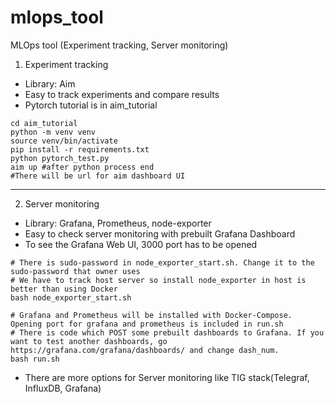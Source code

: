 # mlops_tool
MLOps tool (Experiment tracking, Server monitoring)

1. Experiment tracking
- Library: Aim
- Easy to track experiments and compare results
- Pytorch tutorial is in aim_tutorial
```
cd aim_tutorial
python -m venv venv
source venv/bin/activate
pip install -r requirements.txt
python pytorch_test.py
aim up #after python process end
#There will be url for aim dashboard UI
```
***
2. Server monitoring
- Library: Grafana, Prometheus, node-exporter
- Easy to check server monitoring with prebuilt Grafana Dashboard
- To see the Grafana Web UI, 3000 port has to be opened

```
# There is sudo-password in node_exporter_start.sh. Change it to the sudo-password that owner uses
# We have to track host server so install node_exporter in host is better than using Docker
bash node_exporter_start.sh

# Grafana and Prometheus will be installed with Docker-Compose. Opening port for grafana and prometheus is included in run.sh
# There is code which POST some prebuilt dashboards to Grafana. If you want to test another dashboards, go https://grafana.com/grafana/dashboards/ and change dash_num.
bash run.sh
```
- There are more options for Server monitoring like TIG stack(Telegraf, InfluxDB, Grafana)
